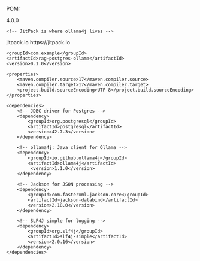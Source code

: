 
POM:

<project xmlns="http://maven.apache.org/POM/4.0.0"
         xmlns:xsi="http://www.w3.org/2001/XMLSchema-instance"
         xsi:schemaLocation="
           http://maven.apache.org/POM/4.0.0
           https://maven.apache.org/xsd/maven-4.0.0.xsd">
    <modelVersion>4.0.0</modelVersion>

    <!-- JitPack is where ollama4j lives -->
  <repositories>    
    <repository>
      <id>jitpack.io</id>
      <url>https://jitpack.io</url>
    </repository>
  </repositories>
  
    <groupId>com.example</groupId>
    <artifactId>rag-postgres-ollama</artifactId>
    <version>0.1.0</version>

    <properties>
        <maven.compiler.source>17</maven.compiler.source>
        <maven.compiler.target>17</maven.compiler.target>
        <project.build.sourceEncoding>UTF-8</project.build.sourceEncoding>
    </properties>

    <dependencies>
        <!-- JDBC driver for Postgres -->
        <dependency>
            <groupId>org.postgresql</groupId>
            <artifactId>postgresql</artifactId>
            <version>42.7.3</version>
        </dependency>
        
        <!-- ollama4j: Java client for Ollama -->
        <dependency>
            <groupId>io.github.ollama4j</groupId>
            <artifactId>ollama4j</artifactId>
             <version>1.1.0</version>
        </dependency>
             
<!--
<dependency>
  <groupId>com.github.dreamhead</groupId>
  <artifactId>ollama4j</artifactId>
  <version>1.0.0</version>
  <scope>compile</scope>
</dependency>
-->        
        <!-- Jackson for JSON processing -->
        <dependency>
            <groupId>com.fasterxml.jackson.core</groupId>
            <artifactId>jackson-databind</artifactId>
            <version>2.18.0</version>
        </dependency>

        <!-- SLF4J simple for logging -->
        <dependency>
            <groupId>org.slf4j</groupId>
            <artifactId>slf4j-simple</artifactId>
            <version>2.0.16</version>
        </dependency>
    </dependencies>
</project>
